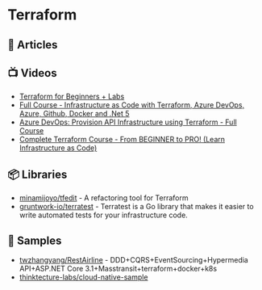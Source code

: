 # Terraform

## 📕 Articles

## 📺 Videos
- [Terraform for Beginners + Labs](https://www.youtube.com/watch?v=YcJ9IeukJL8)
- [Full Course - Infrastructure as Code with Terraform, Azure DevOps, Azure, Github, Docker and .Net 5](https://www.youtube.com/watch?v=q4xNBqvD1uU)
- [Azure DevOps: Provision API Infrastructure using Terraform - Full Course](https://www.youtube.com/watch?v=Ff0DoAmpv6w)
- [Complete Terraform Course - From BEGINNER to PRO! (Learn Infrastructure as Code)](https://www.youtube.com/watch?v=7xngnjfIlK4)

## 📦 Libraries
- [minamijoyo/tfedit](https://github.com/minamijoyo/tfedit) - A refactoring tool for Terraform
- [gruntwork-io/terratest](https://github.com/gruntwork-io/terratest) - Terratest is a Go library that makes it easier to write automated tests for your infrastructure code.

## 🚀 Samples
- [twzhangyang/RestAirline](https://github.com/twzhangyang/RestAirline) - DDD+CQRS+EventSourcing+Hypermedia API+ASP.NET Core 3.1+Masstransit+terraform+docker+k8s
- [thinktecture-labs/cloud-native-sample](https://github.com/thinktecture-labs/cloud-native-sample/tree/main/charts)
